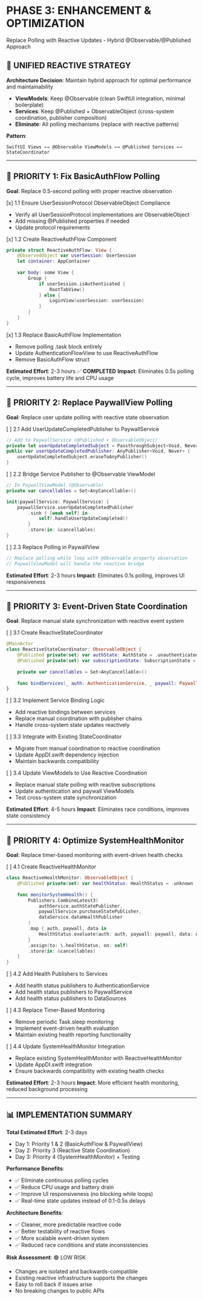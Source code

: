# PHASE 3: ENHANCEMENT & OPTIMIZATION

Replace Polling with Reactive Updates - Hybrid @Observable/@Published Approach

## 🎯 UNIFIED REACTIVE STRATEGY

**Architecture Decision**: Maintain hybrid approach for optimal performance and maintainability

- **ViewModels**: Keep @Observable (clean SwiftUI integration, minimal boilerplate)
- **Services**: Keep @Published + ObservableObject (cross-system coordination, publisher composition)
- **Eliminate**: All polling mechanisms (replace with reactive patterns)

**Pattern**:
```
SwiftUI Views ←→ @Observable ViewModels ←→ @Published Services ←→ StateCoordinator
```

---

## 🎯 PRIORITY 1: Fix BasicAuthFlow Polling

**Goal**: Replace 0.5-second polling with proper reactive observation

[x] 1.1 Ensure UserSessionProtocol ObservableObject Compliance
- Verify all UserSessionProtocol implementations are ObservableObject
- Add missing @Published properties if needed
- Update protocol requirements

[x] 1.2 Create ReactiveAuthFlow Component
```swift
private struct ReactiveAuthFlow: View {
    @ObservedObject var userSession: UserSession
    let container: AppContainer
    
    var body: some View {
        Group {
            if userSession.isAuthenticated {
                RootTabView()
            } else {
                LoginView(userSession: userSession)
            }
        }
    }
}
```

[x] 1.3 Replace BasicAuthFlow Implementation
- Remove polling .task block entirely
- Update AuthenticationFlowView to use ReactiveAuthFlow
- Remove BasicAuthFlow struct

**Estimated Effort**: 2-3 hours ✅ **COMPLETED**
**Impact**: Eliminates 0.5s polling cycle, improves battery life and CPU usage

---

## 🎯 PRIORITY 2: Replace PaywallView Polling

**Goal**: Replace user update polling with reactive state observation

[ ] 2.1 Add UserUpdateCompletedPublisher to PaywallService
```swift
// Add to PaywallService (@Published + ObservableObject)
private let userUpdateCompletedSubject = PassthroughSubject<Void, Never>()
public var userUpdateCompletedPublisher: AnyPublisher<Void, Never> {
    userUpdateCompletedSubject.eraseToAnyPublisher()
}
```

[ ] 2.2 Bridge Service Publisher to @Observable ViewModel
```swift
// In PaywallViewModel (@Observable)
private var cancellables = Set<AnyCancellable>()

init(paywallService: PaywallService) {
    paywallService.userUpdateCompletedPublisher
        .sink { [weak self] in
            self?.handleUserUpdateCompleted()
        }
        .store(in: &cancellables)
}
```

[ ] 2.3 Replace Polling in PaywallView
```swift
// Replace polling while loop with @Observable property observation
// PaywallViewModel will handle the reactive bridge
```

**Estimated Effort**: 2-3 hours
**Impact**: Eliminates 0.1s polling, improves UI responsiveness

---

## 🎯 PRIORITY 3: Event-Driven State Coordination

**Goal**: Replace manual state synchronization with reactive event system

[ ] 3.1 Create ReactiveStateCoordinator
```swift
@MainActor
class ReactiveStateCoordinator: ObservableObject {
    @Published private(set) var authState: AuthState = .unauthenticated
    @Published private(set) var subscriptionState: SubscriptionState = .free
    
    private var cancellables = Set<AnyCancellable>()
    
    func bindServices(_ auth: AuthenticationService, _ paywall: PaywallService)
}
```

[ ] 3.2 Implement Service Binding Logic
- Add reactive bindings between services
- Replace manual coordination with publisher chains
- Handle cross-system state updates reactively

[ ] 3.3 Integrate with Existing StateCoordinator
- Migrate from manual coordination to reactive coordination
- Update AppDI.swift dependency injection
- Maintain backwards compatibility

[ ] 3.4 Update ViewModels to Use Reactive Coordination
- Replace manual state polling with reactive subscriptions
- Update authentication and paywall ViewModels
- Test cross-system state synchronization

**Estimated Effort**: 4-5 hours
**Impact**: Eliminates race conditions, improves state consistency

---

## 🎯 PRIORITY 4: Optimize SystemHealthMonitor

**Goal**: Replace timer-based monitoring with event-driven health checks

[ ] 4.1 Create ReactiveHealthMonitor
```swift
class ReactiveHealthMonitor: ObservableObject {
    @Published private(set) var healthStatus: HealthStatus = .unknown
    
    func monitorSystemHealth() {
        Publishers.CombineLatest3(
            authService.authStatePublisher,
            paywallService.purchaseStatePublisher,
            dataService.dataHealthPublisher
        )
        .map { auth, paywall, data in
            HealthStatus.evaluate(auth: auth, paywall: paywall, data: data)
        }
        .assign(to: \.healthStatus, on: self)
        .store(in: &cancellables)
    }
}
```

[ ] 4.2 Add Health Publishers to Services
- Add health status publishers to AuthenticationService
- Add health status publishers to PaywallService
- Add health status publishers to DataSources

[ ] 4.3 Replace Timer-Based Monitoring
- Remove periodic Task.sleep monitoring
- Implement event-driven health evaluation
- Maintain existing health reporting functionality

[ ] 4.4 Update SystemHealthMonitor Integration
- Replace existing SystemHealthMonitor with ReactiveHealthMonitor
- Update AppDI.swift integration
- Ensure backwards compatibility with existing health checks

**Estimated Effort**: 2-3 hours
**Impact**: More efficient health monitoring, reduced background processing

---

## 📊 IMPLEMENTATION SUMMARY

**Total Estimated Effort**: 2-3 days
- Day 1: Priority 1 & 2 (BasicAuthFlow & PaywallView)
- Day 2: Priority 3 (Reactive State Coordination)
- Day 3: Priority 4 (SystemHealthMonitor) + Testing

**Performance Benefits**:
- ✅ Eliminate continuous polling cycles
- ✅ Reduce CPU usage and battery drain
- ✅ Improve UI responsiveness (no blocking while loops)
- ✅ Real-time state updates instead of 0.1-0.5s delays

**Architecture Benefits**:
- ✅ Cleaner, more predictable reactive code
- ✅ Better testability of reactive flows
- ✅ More scalable event-driven system
- ✅ Reduced race conditions and state inconsistencies

**Risk Assessment**: 🟢 LOW RISK
- Changes are isolated and backwards-compatible
- Existing reactive infrastructure supports the changes
- Easy to roll back if issues arise
- No breaking changes to public APIs